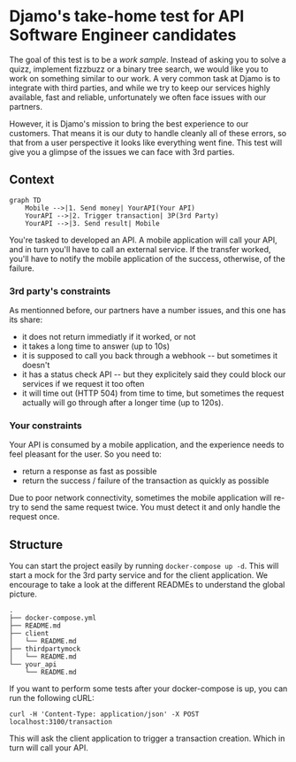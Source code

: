 # Djamo's take-home test for API Software Engineer candidates

The goal of this test is to be a _work sample_. Instead of asking you to solve a quizz, implement fizzbuzz or a binary tree search, we would like you to work on something similar to our work. A very common task at Djamo is to integrate with third parties, and while we try to keep our services highly available, fast and reliable, unfortunately we often face issues with our partners.

However, it is Djamo's mission to bring the best experience to our customers. That means it is our duty to handle cleanly all of these errors, so that from a user perspective it looks like everything went fine. This test will give you a glimpse of the issues we can face with 3rd parties.

## Context

```mermaid
graph TD
    Mobile -->|1. Send money| YourAPI(Your API)
    YourAPI -->|2. Trigger transaction| 3P(3rd Party)
    YourAPI -->|3. Send result| Mobile
```

You're tasked to developed an API. A mobile application will call your API, and in turn you'll have to call an external service. If the transfer worked, you'll have to notify the mobile application of the success, otherwise, of the failure.

### 3rd party's constraints

As mentionned before, our partners have a number issues, and this one has its share:

- it does not return immediatly if it worked, or not
- it takes a long time to answer (up to 10s)
- it is supposed to call you back through a webhook -- but sometimes it doesn't
- it has a status check API -- but they explicitely said they could block our services if we request it too often
- it will time out (HTTP 504) from time to time, but sometimes the request actually will go through after a longer time (up to 120s).

### Your constraints

Your API is consumed by a mobile application, and the experience needs to feel pleasant for the user. So you need to:

- return a response as fast as possible
- return the success / failure of the transaction as quickly as possible

Due to poor network connectivity, sometimes the mobile application will re-try to send the same request twice. You must detect it and only handle the request once.

## Structure

You can start the project easily by running `docker-compose up -d`. This will start a mock for the 3rd party service and for the client application. We encourage to take a look at the different READMEs to understand the global picture.

```
.
├── docker-compose.yml
├── README.md
├── client
│   └── README.md
├── thirdpartymock
│   └── README.md
└── your_api
    └── README.md
```

If you want to perform some tests after your docker-compose is up, you can run the following cURL:

```
curl -H 'Content-Type: application/json' -X POST localhost:3100/transaction
```

This will ask the client application to trigger a transaction creation. Which in turn will call your API.
